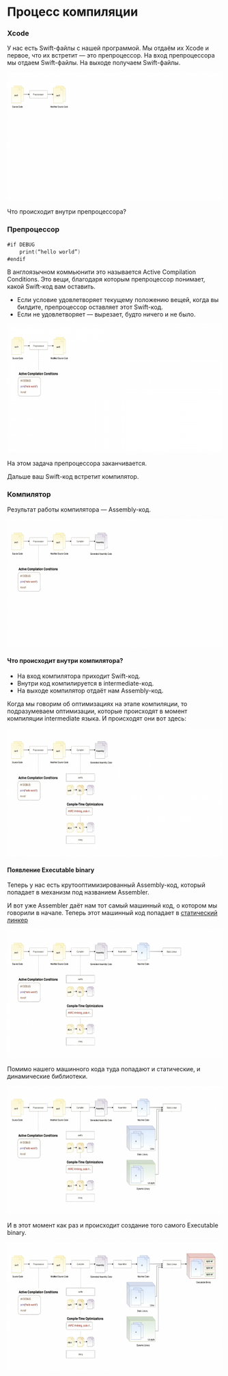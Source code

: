 # Процесс компиляции 

### Xcode

У нас есть Swift-файлы с нашей программой. Мы отдаём их Xcode и первое, что их встретит — это препроцессор. На вход препроцессора мы отдаем Swift-файлы. На выходе получаем Swift-файлы.

<img src="img/xcode.png" alt="xcode" width="700" height="300">

Что происходит внутри препроцессора? 

### Препроцессор

```swift
#if DEBUG
    print(“hello world”)
#endif
```

В англоязычном коммьюнити это называется Active Compilation Conditions. Это вещи, благодаря которым препроцессор понимает, какой Swift-код вам оставить. 

- Если условие удовлетворяет текущему положению вещей, когда вы билдите, препроцессор оставляет этот Swift-код.
- Если не удовлетворяет — вырезает, будто ничего и не было.

<img src="img/preprocessor.png" alt="preprocessor" width="700" height="300">

На этом задача препроцессора заканчивается. 

Дальше ваш Swift-код встретит компилятор.

### Компилятор

Результат работы компилятора — Assembly-код. 

<img src="img/compil.png" alt="compil" width="700" height="300">

#### Что происходит внутри компилятора?

- На вход компилятора приходит Swift-код.
- Внутри код компилируется в intermediate-код.
- На выходе компилятор отдаёт нам Assembly-код.

Когда мы говорим об оптимизациях на этапе компиляции, то подразумеваем оптимизации, которые происходят в момент компиляции intermediate языка. И происходят они вот здесь:

<img src="img/compile-optimize.png" alt="compil" width="700" height="300">

#### Появление Executable binary

Теперь у нас есть крутооптимизированный Assembly-код, который попадает в механизм под названием Assembler. 

И вот уже Assembler даёт нам тот самый машинный код, о котором мы говорили в начале. Теперь этот машинный код попадает в [статический линкер](04_Linking.md)

<img src="img/compile-linker.png" alt="compile-linker" width="700" height="300">

Помимо нашего машинного кода туда попадают и статические, и динамические библиотеки.

<img src="img/static-dynmayc-compile.png" alt="compile-linker" width="700" height="300">

И в этот момент как раз и происходит создание того самого Executable binary.

<img src="img/compele-binary.png" alt="compile-linker" width="700" height="300">